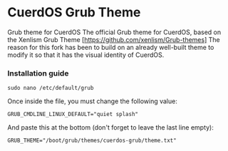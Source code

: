 # CuerdOS Grub Theme
Grub theme for CuerdOS
The official Grub theme for CuerdOS, based on the Xenlism Grub Theme [https://github.com/xenlism/Grub-themes]
The reason for this fork has been to build on an already well-built theme to modify it so that it has the visual identity of CuerdOS.

### Installation guide

```
sudo nano /etc/default/grub
```
Once inside the file, you must change the following value:
```
GRUB_CMDLINE_LINUX_DEFAULT="quiet splash"
```
And paste this at the bottom (don't forget to leave the last line empty):
```
GRUB_THEME="/boot/grub/themes/cuerdos-grub/theme.txt"

```
